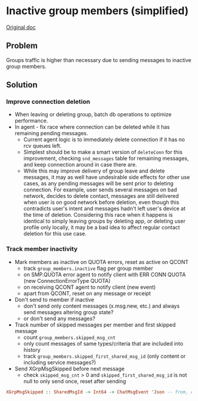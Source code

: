 # Inactive group members (simplified)

[Original doc](./2023-11-21-inactive-group-members.md)

## Problem

Groups traffic is higher than necessary due to sending messages to inactive group members.

## Solution

### Improve connection deletion

- When leaving or deleting group, batch db operations to optimize performance.
- In agent - fix race where connection can be deleted while it has remaining pending messages.
  - Current agent logic is to immediately delete connection if it has no rcv queues left.
  - Simplest should be to make a smart version of `deleteConn` for this improvement, checking `snd_messages` table for remaining messages, and keep connection around in case there are.
  - While this may improve delivery of group leave and delete messages, it may as well have undesirable side effects for other use cases, as any pending messages will be sent prior to deleting connection. For example, user sends several messages on bad network, decides to delete contact, messages are still delivered when user is on good network before deletion, even though this contradicts user's intent and messages hadn't left user's device at the time of deletion. Considering this race when it happens is identical to simply leaving groups by deleting app, or deleting user profile only locally, it may be a bad idea to affect regular contact deletion for this use case.

### Track member inactivity

- Mark members as inactive on QUOTA errors, reset as active on QCONT
  - track `group_members.inactive` flag per group member
  - on SMP.QUOTA error agent to notify client with ERR CONN QUOTA (new ConnectionErrorType QUOTA)
  - on receiving QCONT agent to notify client (new event)
  - apart from QCONT, reset on any message or receipt
- Don't send to member if inactive
  - don't send only content messages (x.msg.new, etc.) and always send messages altering group state?
  - or don't send any messages?
- Track number of skipped messages per member and first skipped message
  - count `group_members.skipped_msg_cnt`
  - only count messages of same types/criteria that are included into history
  - track `group_members.skipped_first_shared_msg_id` (only content or including service messages?)
- Send XGrpMsgSkipped before next message
  - check `skipped_msg_cnt` > 0 and `skipped_first_shared_msg_id` is not null to only send once, reset after sending

```haskell
XGrpMsgSkipped :: SharedMsgId -> Int64 -> ChatMsgEvent 'Json -- from, count
```

